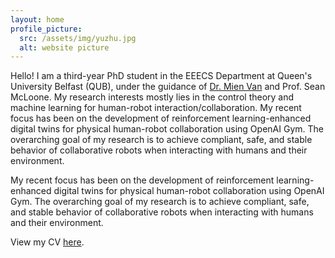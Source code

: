 ```yaml
---
layout: home
profile_picture:
  src: /assets/img/yuzhu.jpg
  alt: website picture
---
```


<p>
  Hello! I am a third-year PhD student in the EEECS Department at Queen's University Belfast (QUB), under the guidance of <a href="https://sites.google.com/view/mienvan/?pli=1">Dr. Mien Van</a> and Prof. Sean McLoone. My research interests mostly lies in the control theory and machine learning for human-robot interaction/collaboration. My recent focus has been on the development of reinforcement learning-enhanced digital twins for physical human-robot collaboration using OpenAI Gym. The overarching goal of my research is to achieve compliant, safe, and stable behavior of collaborative robots when interacting with humans and their environment.
</p>

<p>
 My recent focus has been on the development of reinforcement learning-enhanced digital twins for physical human-robot collaboration using OpenAI Gym. The overarching goal of my research is to achieve compliant, safe, and stable behavior of collaborative robots when interacting with humans and their environment.
</p>

<p>
View my CV <a href="https://drive.google.com/file/d/1N0llVhRVq-FHm9kKX4av5OLIAHQ3_rSZ/view?usp=share_link">here</a>.
</p>